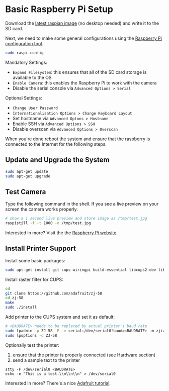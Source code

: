 # Basic Raspberry Pi Setup

Download the [latest raspian image](https://www.raspberrypi.org/downloads/raspbian/) (no desktop needed) and write it to the SD card.

Next, we need to make some general configurations using the [Raspberry Pi configuration tool](https://www.raspberrypi.org/documentation/configuration/raspi-config.md).
```bash
sudo raspi-config
```
Mandatory Settings:
* ```Expand Filesystem```: this ensures that all of the SD card storage is available to the OS
* ```Enable Camera```: this enables the Raspberry Pi to work with the camera
* Disable the serial console via ```Advanced Options > Serial```

Optional Settings:
* ```Change User Password```
* ```Internationalisation Options > Change Keyboard Layout```
* Set hostname via ```Advanced Optons > Hostname```
* Enable SSH via ```Advanced Options > SSH```
* Disable overscan via ```Advanced Options > Overscan```

When you're done reboot the system and ensure that the raspberry is connected to the Internet for the following steps.

## Update and Upgrade the System

```bash
sudo apt-get update
sudo apt-get upgrade
```

## Test Camera

Type the following command in the shell. If you see a live preview on your screen the camera works properly.
```bash
# show a 1 second live preview and store image as /tmp/test.jpg
raspistill -f -t 1000 -o /tmp/test.jpg
```

Interested in more? Visit the the [Raspberry Pi website](https://www.raspberrypi.org/documentation/usage/camera/raspicam/README.md).

## Install Printer Support

Install some basic packages:
```bash
sudo apt-get install git cups wiringpi build-essential libcups2-dev libcupsimage2-dev
```

Install raster filter for CUPS:
```bash
cd
git clone https://github.com/adafruit/zj-58
cd zj-58
make
sudo ./install
```

Add printer to the CUPS system and set it as default:
```bash
# <BAUDRATE> needs to be replaced by actual printer's baud rate
sudo lpadmin -p ZJ-58 -E -v serial:/dev/serial0?baud=<BAUDRATE> -m zjiang/ZJ-58.ppd
sudo lpoptions -d ZJ-58
```

Optionally test the printer:
1. ensure that the printer is properly connected (see Hardware section)
2. send a sample text to the printer
```
stty -F /dev/serial0 <BAUDRATE>
echo -e "This is a test.\\n\\n\\n" > /dev/serial0
```

Interested in more? There's a nice [Adafruit tutorial](https://learn.adafruit.com/networked-thermal-printer-using-cups-and-raspberry-pi?view=all).
